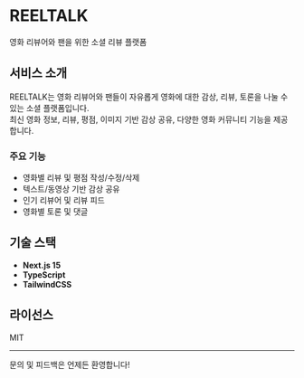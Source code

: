 # REELTALK

영화 리뷰어와 팬을 위한 소셜 리뷰 플랫폼

## 서비스 소개

REELTALK는 영화 리뷰어와 팬들이 자유롭게 영화에 대한 감상, 리뷰, 토론을 나눌 수 있는 소셜 플랫폼입니다.  
최신 영화 정보, 리뷰, 평점, 이미지 기반 감상 공유, 다양한 영화 커뮤니티 기능을 제공합니다.

### 주요 기능

- 영화별 리뷰 및 평점 작성/수정/삭제
- 텍스트/동영상 기반 감상 공유
- 인기 리뷰어 및 리뷰 피드
- 영화별 토론 및 댓글

## 기술 스택

- **Next.js 15**
- **TypeScript**
- **TailwindCSS**

## 라이선스

MIT

---

문의 및 피드백은 언제든 환영합니다!
